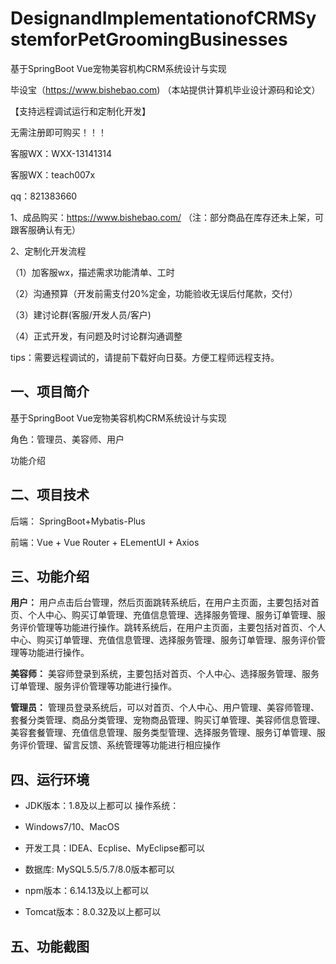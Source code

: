 # DesignandImplementationofCRMSystemforPetGroomingBusinesses
 基于SpringBoot Vue宠物美容机构CRM系统设计与实现

毕设宝（https://www.bishebao.com) （本站提供计算机毕业设计源码和论文）

【支持远程调试运行和定制化开发】

无需注册即可购买！！！

客服WX：WXX-13141314

客服WX：teach007x

qq：821383660


1、成品购买：https://www.bishebao.com/ （注：部分商品在库存还未上架，可跟客服确认有无）

2、定制化开发流程

（1）加客服wx，描述需求功能清单、工时

（2）沟通预算（开发前需支付20%定金，功能验收无误后付尾款，交付）

（3）建讨论群(客服/开发人员/客户)

（4）正式开发，有问题及时讨论群沟通调整

tips：需要远程调试的，请提前下载好向日葵。方便工程师远程支持。
<h2>一、项目简介</h2>
基于SpringBoot Vue宠物美容机构CRM系统设计与实现

角色：管理员、美容师、用户

功能介绍
<h2>二、项目技术</h2>
<p class="md-end-block md-p"><span class="md-plain">后端： SpringBoot+Mybatis-Plus</span></p>
<p class="md-end-block md-p"><span class="md-plain">前端：Vue + Vue Router + ELementUI + Axios</span></p>

<h2>三、功能介绍</h2>
<div class="markdown-heading" dir="auto">
<div class="markdown-heading" dir="auto">

<strong>用户：</strong>
用户点击后台管理，然后页面跳转系统后，在用户主页面，主要包括对首页、个人中心、购买订单管理、充值信息管理、选择服务管理、服务订单管理、服务评价管理等功能进行操作。跳转系统后，在用户主页面，主要包括对首页、个人中心、购买订单管理、充值信息管理、选择服务管理、服务订单管理、服务评价管理等功能进行操作。

<strong>美容师：</strong>
美容师登录到系统，主要包括对首页、个人中心、选择服务管理、服务订单管理、服务评价管理等功能进行操作。

<strong>管理员：</strong>
管理员登录系统后，可以对首页、个人中心、用户管理、美容师管理、套餐分类管理、商品分类管理、宠物商品管理、购买订单管理、美容师信息管理、美容套餐管理、充值信息管理、服务类型管理、选择服务管理、服务订单管理、服务评价管理、留言反馈、系统管理等功能进行相应操作

</div>
</div>
<h2>四、运行环境</h2>
<ul dir="auto">
 	<li>
<p dir="auto">JDK版本：1.8及以上都可以 操作系统：</p>
</li>
 	<li>
<p dir="auto">Windows7/10、MacOS</p>
</li>
 	<li>
<p dir="auto">开发工具：IDEA、Ecplise、MyEclipse都可以</p>
</li>
 	<li>
<p dir="auto">数据库: MySQL5.5/5.7/8.0版本都可以</p>
</li>
 	<li>
<p dir="auto">npm版本：6.14.13及以上都可以</p>
</li>
 	<li>
<p dir="auto">Tomcat版本：8.0.32及以上都可以</p>
</li>
</ul>
<h2>五、功能截图</h2>
<img class="aligncenter size-full wp-image" src="https://www.bishebao.com/wp-content/uploads/2024/09/基于SpringBoot Vue宠物美容机构CRM系统设计与实现/result/image_10_2.png" alt="" />
<img class="aligncenter size-full wp-image" src="https://www.bishebao.com/wp-content/uploads/2024/09/基于SpringBoot Vue宠物美容机构CRM系统设计与实现/result/image_11_3.png" alt="" />
<img class="aligncenter size-full wp-image" src="https://www.bishebao.com/wp-content/uploads/2024/09/基于SpringBoot Vue宠物美容机构CRM系统设计与实现/result/image_1_1.png" alt="" />
<img class="aligncenter size-full wp-image" src="https://www.bishebao.com/wp-content/uploads/2024/09/基于SpringBoot Vue宠物美容机构CRM系统设计与实现/result/image_2_4.png" alt="" />
<img class="aligncenter size-full wp-image" src="https://www.bishebao.com/wp-content/uploads/2024/09/基于SpringBoot Vue宠物美容机构CRM系统设计与实现/result/image_3_5.png" alt="" />
<img class="aligncenter size-full wp-image" src="https://www.bishebao.com/wp-content/uploads/2024/09/基于SpringBoot Vue宠物美容机构CRM系统设计与实现/result/image_4_6.png" alt="" />
<img class="aligncenter size-full wp-image" src="https://www.bishebao.com/wp-content/uploads/2024/09/基于SpringBoot Vue宠物美容机构CRM系统设计与实现/result/image_5_7.png" alt="" />
<img class="aligncenter size-full wp-image" src="https://www.bishebao.com/wp-content/uploads/2024/09/基于SpringBoot Vue宠物美容机构CRM系统设计与实现/result/image_6_8.png" alt="" />
<img class="aligncenter size-full wp-image" src="https://www.bishebao.com/wp-content/uploads/2024/09/基于SpringBoot Vue宠物美容机构CRM系统设计与实现/result/image_7_9.png" alt="" />
<img class="aligncenter size-full wp-image" src="https://www.bishebao.com/wp-content/uploads/2024/09/基于SpringBoot Vue宠物美容机构CRM系统设计与实现/result/image_8_10.png" alt="" />
<img class="aligncenter size-full wp-image" src="https://www.bishebao.com/wp-content/uploads/2024/09/基于SpringBoot Vue宠物美容机构CRM系统设计与实现/result/image_9_11.png" alt="" />